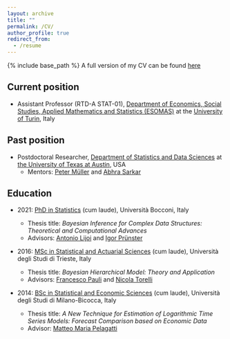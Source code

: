 ```yaml
---
layout: archive
title: ""
permalink: /CV/
author_profile: true
redirect_from:
  - /resume
---
```

{% include base_path %}
A full version of my CV can be found [here](/files/RebaudoCV.pdf)

## Current position
* Assistant Professor (RTD-A STAT-01), [Department of Economics, Social Studies, Applied Mathematics and Statistics (ESOMAS)](https://www.esomas-en.unito.it/do/home.pl) at the [University of Turin](https://en.unito.it), Italy

## Past position
* Postdoctoral Researcher, [Department of Statistics and Data Sciences](https://stat.utexas.edu/) at [the University of Texas at Austin](https://www.utexas.edu/),  USA
  * Mentors: [Peter Müller](https://web.ma.utexas.edu/users/pmueller/) and [Abhra Sarkar](https://abhrastat.github.io/)


## Education
* 2021: [PhD in Statistics](https://www.unibocconi.eu/wps/wcm/connect/Bocconi/SitoPubblico_EN/Navigation+Tree/Home/Programs/PhD/PhD+in+Statistics/PhD+in+Statistics) (cum laude), Università Bocconi, Italy
  * Thesis title: *Bayesian Inference for Complex Data Structures: Theoretical and Computational Advances*
  * Advisors: [Antonio Lijoi](http://mypage.unibocconi.it/antoniolijoi/) and [Igor Prünster](http://didattica.unibocconi.it/mypage/index.php?IdUte=187032&cognome=PRUENSTER&nome=IGOR&urlBackMy=)
  
* 2016: [MSc in Statistical and Actuarial Sciences](https://corsi.units.it/en/ec71/statistical-actuarial-sciences) (cum laude), Università degli Studi di Trieste, Italy
  * Thesis title: *Bayesian Hierarchical Model: Theory and Application*
  * Advisors: [Francesco Pauli](https://www.units.it/persone/index.php/from/abook/persona/8755) and [Nicola Torelli](https://www.units.it/persone/index.php/from/abook/persona/8046)

* 2014: [BSc in Statistical and Economic Sciences](https://www.unimib.it/ugov/degree/4717) (cum laude), Università degli Studi di Milano-Bicocca, Italy
  * Thesis title: *A New Technique for Estimation of Logarithmic Time Series Models: Forecast Comparison based on Economic Data*
  * Advisor: [Matteo Maria Pelagatti](https://www.unimib.it/matteo-maria-pelagatti)
